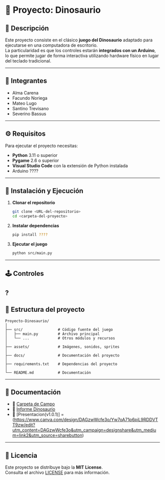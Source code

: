# 🦖 Proyecto: Dinosaurio

## 📖 Descripción  
Este proyecto consiste en el clásico **juego del Dinosaurio** adaptado para ejecutarse en una computadora de escritorio.  
La particularidad es que los controles estarán **integrados con un Arduino**, lo que permite jugar de forma interactiva utilizando hardware físico en lugar del teclado tradicional.  

---

## 👥 Integrantes  
- Alma Carena  
- Facundo Noriega  
- Mateo Lugo  
- Santino Trevisano  
- Severino Bassus  

---

## ⚙️ Requisitos  
Para ejecutar el proyecto necesitas:  
- **Python** 3.11 o superior  
- **Pygame** 2.6 o superior  
- **Visual Studio Code** con la extensión de Python instalada  
- Arduino ????

---

## 🚀 Instalación y Ejecución  

1. **Clonar el repositorio**  
   ```bash
   git clone <URL-del-repositorio>
   cd <carpeta-del-proyecto>
   ```

2. **Instalar dependencias**  
   ```bash
   pip install ????
   ```

3. **Ejecutar el juego**  
   ```bash
   python src/main.py
   ```

---

## 🕹️ Controles  
?
---

## 📂 Estructura del proyecto  
```
Proyecto-Dinosaurio/
│
├── src/                # Código fuente del juego
│   ├── main.py         # Archivo principal
│   └── ...             # Otros módulos y recursos
│
├── assets/             # Imágenes, sonidos, sprites
│
├── docs/               # Documentación del proyecto
│
├── requirements.txt    # Dependencias del proyecto
│
└── README.md           # Documentación
```

---

## 📑 Documentación  
- 📄 [Carpeta de Campo](https://docs.google.com/document/d/1PWEvjFt2JRpvwiG7trO7vT8PoXgSzEGUtTOgXIrnGBc/edit?usp=sharing)  
- 📄 [Informe Dinosaurio](https://docs.google.com/document/d/1efqNAkmHdIXBj6DLJUk_hXVtkQ_QOHop5NcSbBFXr3A/edit?usp=sharing)  
- 📄 [Presentacion(v1.0.1)] = (https://www.canva.com/design/DAGzwWcfe3o/Yw7oA71p6piL9RDDVTT9zw/edit?utm_content=DAGzwWcfe3o&utm_campaign=designshare&utm_medium=link2&utm_source=sharebutton)
---

## 📄 Licencia  
Este proyecto se distribuye bajo la **MIT License**.  
Consulta el archivo [LICENSE](./LICENSE) para más información.  
